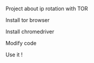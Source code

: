 Project about ip rotation with TOR

Install tor browser

Install chromedriver

Modify code

Use it !
